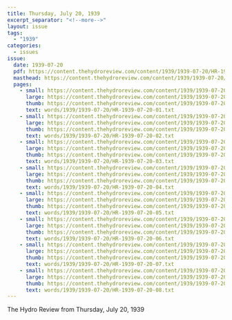 ```yaml
---
title: Thursday, July 20, 1939
excerpt_separator: "<!--more-->"
layout: issue
tags:
  - "1939"
categories:
  - issues
issue:
  date: 1939-07-20
  pdf: https://content.thehydroreview.com/content/1939/1939-07-20/HR-1939-07-20.pdf
  masthead: https://content.thehydroreview.com/content/1939/1939-07-20/masthead/HR-1939-07-20.jpg
  pages:
    - small: https://content.thehydroreview.com/content/1939/1939-07-20/small/HR-1939-07-20-01.jpg
      large: https://content.thehydroreview.com/content/1939/1939-07-20/large/HR-1939-07-20-01.jpg
      thumb: https://content.thehydroreview.com/content/1939/1939-07-20/thumbnails/HR-1939-07-20-01.jpg
      text: words/1939/1939-07-20/HR-1939-07-20-01.txt
    - small: https://content.thehydroreview.com/content/1939/1939-07-20/small/HR-1939-07-20-02.jpg
      large: https://content.thehydroreview.com/content/1939/1939-07-20/large/HR-1939-07-20-02.jpg
      thumb: https://content.thehydroreview.com/content/1939/1939-07-20/thumbnails/HR-1939-07-20-02.jpg
      text: words/1939/1939-07-20/HR-1939-07-20-02.txt
    - small: https://content.thehydroreview.com/content/1939/1939-07-20/small/HR-1939-07-20-03.jpg
      large: https://content.thehydroreview.com/content/1939/1939-07-20/large/HR-1939-07-20-03.jpg
      thumb: https://content.thehydroreview.com/content/1939/1939-07-20/thumbnails/HR-1939-07-20-03.jpg
      text: words/1939/1939-07-20/HR-1939-07-20-03.txt
    - small: https://content.thehydroreview.com/content/1939/1939-07-20/small/HR-1939-07-20-04.jpg
      large: https://content.thehydroreview.com/content/1939/1939-07-20/large/HR-1939-07-20-04.jpg
      thumb: https://content.thehydroreview.com/content/1939/1939-07-20/thumbnails/HR-1939-07-20-04.jpg
      text: words/1939/1939-07-20/HR-1939-07-20-04.txt
    - small: https://content.thehydroreview.com/content/1939/1939-07-20/small/HR-1939-07-20-05.jpg
      large: https://content.thehydroreview.com/content/1939/1939-07-20/large/HR-1939-07-20-05.jpg
      thumb: https://content.thehydroreview.com/content/1939/1939-07-20/thumbnails/HR-1939-07-20-05.jpg
      text: words/1939/1939-07-20/HR-1939-07-20-05.txt
    - small: https://content.thehydroreview.com/content/1939/1939-07-20/small/HR-1939-07-20-06.jpg
      large: https://content.thehydroreview.com/content/1939/1939-07-20/large/HR-1939-07-20-06.jpg
      thumb: https://content.thehydroreview.com/content/1939/1939-07-20/thumbnails/HR-1939-07-20-06.jpg
      text: words/1939/1939-07-20/HR-1939-07-20-06.txt
    - small: https://content.thehydroreview.com/content/1939/1939-07-20/small/HR-1939-07-20-07.jpg
      large: https://content.thehydroreview.com/content/1939/1939-07-20/large/HR-1939-07-20-07.jpg
      thumb: https://content.thehydroreview.com/content/1939/1939-07-20/thumbnails/HR-1939-07-20-07.jpg
      text: words/1939/1939-07-20/HR-1939-07-20-07.txt
    - small: https://content.thehydroreview.com/content/1939/1939-07-20/small/HR-1939-07-20-08.jpg
      large: https://content.thehydroreview.com/content/1939/1939-07-20/large/HR-1939-07-20-08.jpg
      thumb: https://content.thehydroreview.com/content/1939/1939-07-20/thumbnails/HR-1939-07-20-08.jpg
      text: words/1939/1939-07-20/HR-1939-07-20-08.txt
---
```


The Hydro Review from Thursday, July 20, 1939

<!--more-->

